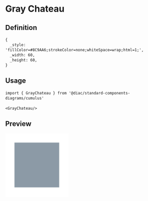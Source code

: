 # Gray Chateau

## Definition

```
{
  _style: 'fillColor=#8C9AA6;strokeColor=none;whiteSpace=wrap;html=1;',
  _width: 60,
  _height: 60,
}
```

## Usage

```
import { GrayChateau } from '@diac/standard-components-diagrams/cumulus'

<GrayChateau/>
```

## Preview

<img src="./gray-chateau.png" width="200"/>
